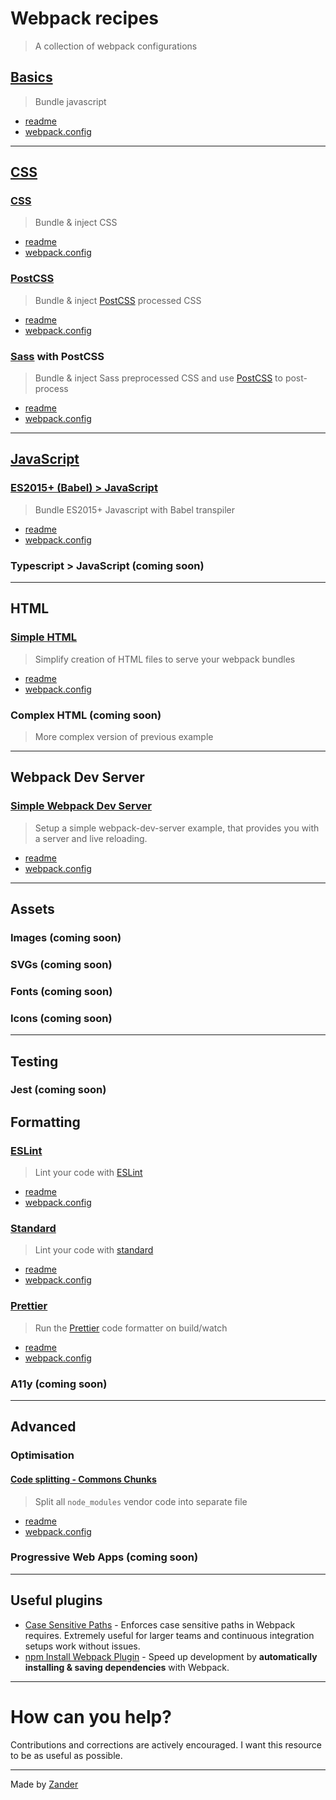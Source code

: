 # Webpack recipes
> A collection of webpack configurations

## [Basics](basic)
> Bundle javascript
* [readme](basic/#readme)
* [webpack.config](basic/webpack.config.babel.js)

---

## [CSS](css)

### [CSS](css/css)
> Bundle & inject CSS

* [readme](css/css/#readme)
* [webpack.config](css/css/webpack.config.babel.js)

### [PostCSS](css/postcss)
> Bundle & inject [PostCSS](http://postcss.org/) processed CSS

* [readme](css/postcss/#readme)
* [webpack.config](css/postcss/webpack.config.babel.js)

### [Sass](css/sass) with PostCSS
> Bundle & inject Sass preprocessed CSS and use [PostCSS](http://postcss.org/) to post-process

* [readme](css/sass/#readme)
* [webpack.config](css/sass/webpack.config.babel.js)

---

## [JavaScript](javascript)

### [ES2015+ (Babel) > JavaScript](javascript/babel)
> Bundle ES2015+ Javascript with Babel transpiler

* [readme](javascript/babel/#readme)
* [webpack.config](javascript/babel/webpack.config.babel.js)

### Typescript > JavaScript (coming soon)

---

## HTML

### [Simple HTML](html/simple)
> Simplify creation of HTML files to serve your webpack bundles

* [readme](html/simple/#readme)
* [webpack.config](html/simple/webpack.config.babel.js)

### Complex HTML (coming soon)
> More complex version of previous example

---

## Webpack Dev Server

### [Simple Webpack Dev Server](devserver/simple)
> Setup a simple webpack-dev-server example, that provides you with a server and live reloading.

* [readme](devserver/simple/#readme)
* [webpack.config](devserver/simple/webpack.config.babel.js)

---

## Assets

### Images (coming soon)
### SVGs (coming soon)
### Fonts (coming soon)
### Icons (coming soon)

---

## Testing

### Jest (coming soon)

## Formatting
### [ESLint](formatting/eslint)
> Lint your code with [ESLint](http://eslint.org/)

* [readme](formatting/eslint/#readme)
* [webpack.config](formatting/eslint/webpack.config.babel.js)

### [Standard](formatting/standard)
> Lint your code with [standard](https://standardjs.com/)

* [readme](formatting/standard/#readme)
* [webpack.config](formatting/standard/webpack.config.babel.js)

### [Prettier](formatting/prettier)
> Run the [Prettier](https://github.com/prettier/prettier) code formatter on build/watch

* [readme](formatting/prettier/#readme)
* [webpack.config](formatting/prettier/webpack.config.babel.js)

### A11y (coming soon)

---

## Advanced

### Optimisation
#### [Code splitting - Commons Chunks](optimisation/common-chunks)
> Split all `node_modules` vendor code into separate file

* [readme](optimisation/common-chunks/#readme)
* [webpack.config](optimisation/common-chunks/webpack.config.babel.js)

### Progressive Web Apps (coming soon)

---

## Useful plugins
* [Case Sensitive Paths](https://github.com/Urthen/case-sensitive-paths-webpack-plugin#case-sensitive-paths---webpack-plugin) - Enforces case sensitive paths in Webpack requires. Extremely useful for larger teams and continuous integration setups work without issues.
* [npm Install Webpack Plugin](https://github.com/webpack-contrib/npm-install-webpack-plugin) - Speed up development by **automatically installing & saving dependencies** with Webpack.

---

# How can you help?
Contributions and corrections are actively encouraged. I want this resource to be as useful as possible.

---

Made by [Zander](https://zander.wtf)
